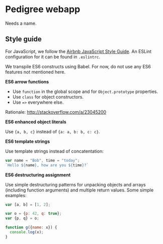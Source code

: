 Pedigree webapp
===============

Needs a name.


Style guide
-----------

For JavaScript, we follow the
[Airbnb JavaScript Style Guide](https://github.com/airbnb/javascript). An
ESLint configuration for it can be found in `.eslintrc`.

We transpile ES6 constructs using Babel. For now, do not use any ES6 features
not mentioned here.

**ES6 arrow functions**

- Use `function` in the global scope and for `Object.prototype` properties.
- Use `class` for object constructors.
- Use `=>` everywhere else.

Rationale: http://stackoverflow.com/a/23045200

**ES6 enhanced object literals**

Use `{a, b, c}` instead of `{a: a, b: b, c: c}`.

**ES6 template strings**

Use template strings instead of concatentation:

```javascript
var name = "Bob", time = "today";
`Hello ${name}, how are you ${time}?`
```

**ES6 destructuring assignment**

Use simple destructuring patterns for unpacking objects and arrays (including
function arguments) and multiple return values. Some simple examples:

```javascript
var [a, b] = [1, 2];

var o = {p: 42, q: true};
var {p, q} = o;

function g({name: x}) {
  console.log(x);
}
```
